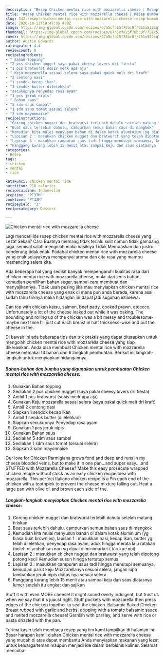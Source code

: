 ```yaml
---
description: "Resep Chicken mentai rice with mozzarella cheese | Resep Bumbu Chicken mentai rice with mozzarella cheese Yang Lezat Sekali"
title: "Resep Chicken mentai rice with mozzarella cheese | Resep Bumbu Chicken mentai rice with mozzarella cheese Yang Lezat Sekali"
slug: 542-resep-chicken-mentai-rice-with-mozzarella-cheese-resep-bumbu-chicken-mentai-rice-with-mozzarella-cheese-yang-lezat-sekali
date: 2020-10-12T18:49:06.498Z
image: https://img-global.cpcdn.com/recipes/67a5cfa25f76bc8f/751x532cq70/chicken-mentai-rice-with-mozzarella-cheese-foto-resep-utama.jpg
thumbnail: https://img-global.cpcdn.com/recipes/67a5cfa25f76bc8f/751x532cq70/chicken-mentai-rice-with-mozzarella-cheese-foto-resep-utama.jpg
cover: https://img-global.cpcdn.com/recipes/67a5cfa25f76bc8f/751x532cq70/chicken-mentai-rice-with-mozzarella-cheese-foto-resep-utama.jpg
author: Austin Edwards
ratingvalue: 4.4
reviewcount: 8
recipeingredient:
- " Bahan topping"
- "2 pcs chicken nugget saya pakai cheesy lovers dri fiesta"
- "1 pcs bratwurst sosis merk apa aja"
- " Keju mozzarella sesuai selera saya pakai quick melt dri kraft"
- "2 centong nasi"
- "1 sendok kecap ikan"
- "1 sendok butter dilelehkan"
- "secukupnya Penyedap rasa ayam"
- "1 pcs jeruk nipis"
- " Bahan saus"
- "5 sdm saus sambal"
- "1 sdm saus tomat sesuai selera"
- "3 sdm mayonnaise"
recipeinstructions:
- "Goreng chicken nugget dan bratwurst terlebih dahulu setelah matang tiriskan"
- "Buat saus terlebih dahulu, campurkan semua bahan saus di mangkok"
- "Kemudian kita mulai menyusun bahan di dalam kotak aluminium (yg biasa buat brownies), lapisan 1 : masukkan nasi, kecap ikan, butter yg telah dilelehkan, penyedap rasa ayam, aduk hingga merata lalu ratakan (boleh ditambahkan nori yg dijual di minimarket ( tao kae noi)"
- "Lapisan 2 : masukkan chicken nugget dan bratwurst yang telah dipotong potong kecil Kemudian susun hingga tertutup semua"
- "Lapisan 3 : masukkan campuran saus tadi hingga menutupi semuanya, kemudian parut keju Mozzarellanya sesuai selera, jangan lupa tambahkan jeruk nipis diatas nya sesuai selera"
- "Panggang kurang lebih 15 menit atau sampai keju dan saus diatasnya lumer setelah itu angkat dan sajikan"
categories:
- Resep
tags:
- chicken
- mentai
- rice

katakunci: chicken mentai rice 
nutrition: 218 calories
recipecuisine: Indonesian
preptime: "PT37M"
cooktime: "PT32M"
recipeyield: "3"
recipecategory: Dessert

---
```



![Chicken mentai rice with mozzarella cheese](https://img-global.cpcdn.com/recipes/67a5cfa25f76bc8f/751x532cq70/chicken-mentai-rice-with-mozzarella-cheese-foto-resep-utama.jpg)

Lagi mencari ide resep chicken mentai rice with mozzarella cheese yang Lezat Sekali? Cara Buatnya memang tidak terlalu sulit namun tidak gampang juga. semisal salah mengolah maka hasilnya Tidak Memuaskan dan justru cenderung tidak enak. Padahal chicken mentai rice with mozzarella cheese yang enak selayaknya mempunyai aroma dan cita rasa yang mampu memancing selera kita.

Ada beberapa hal yang sedikit banyak mempengaruhi kualitas rasa dari chicken mentai rice with mozzarella cheese, mulai dari jenis bahan, kemudian pemilihan bahan segar, sampai cara membuat dan menyajikannya. Tidak usah pusing jika mau menyiapkan chicken mentai rice with mozzarella cheese yang enak di mana pun anda berada, karena asal sudah tahu triknya maka hidangan ini dapat jadi suguhan istimewa.

Can top with chicken katsu, salmon, beef patty, cooked prawn, etccccc. Unfortunately a lot of the cheese leaked out while it was baking. The pounding and rolling up of the chicken was a bit messy and troublesome- maybe next time I&#39;ll just cut each breast in half thickness-wise and put the cheese in the.


Di bawah ini ada beberapa tips dan trik praktis yang dapat diterapkan untuk mengolah chicken mentai rice with mozzarella cheese yang siap dikreasikan. Anda bisa membuat Chicken mentai rice with mozzarella cheese memakai 13 bahan dan 6 langkah pembuatan. Berikut ini langkah-langkah untuk menyiapkan hidangannya.

<!--inarticleads1-->

##### Bahan-bahan dan bumbu yang digunakan untuk pembuatan Chicken mentai rice with mozzarella cheese:

1. Gunakan  Bahan topping
1. Sediakan 2 pcs chicken nugget (saya pakai cheesy lovers dri fiesta)
1. Ambil 1 pcs bratwurst (sosis merk apa aja)
1. Gunakan  Keju mozzarella sesuai selera (saya pakai quick melt dri kraft)
1. Ambil 2 centong nasi
1. Siapkan 1 sendok kecap ikan
1. Ambil 1 sendok butter (dilelehkan)
1. Siapkan secukupnya Penyedap rasa ayam
1. Gunakan 1 pcs jeruk nipis
1. Gunakan  Bahan saus
1. Sediakan 5 sdm saus sambal
1. Sediakan 1 sdm saus tomat (sesuai selera)
1. Siapkan 3 sdm mayonnaise


Our love for Chicken Parmigiana grows fond and deep and runs in my cheese blooded veins, but to make it in one pan…and super easy….and STUFFED with Mozzarella Cheese? Make this easy prosecute wrapped chicken recipe without stock as an easy chicken recipe idea with mozzarella. This perfect Italiano chicken recipe is a Pin each end of the chicken with a toothpick to prevent the cheese mixture falling out. Heat a large pan with olive oil and brown each side of the. 

<!--inarticleads2-->

##### Langkah-langkah menyiapkan Chicken mentai rice with mozzarella cheese:

1. Goreng chicken nugget dan bratwurst terlebih dahulu setelah matang tiriskan
1. Buat saus terlebih dahulu, campurkan semua bahan saus di mangkok
1. Kemudian kita mulai menyusun bahan di dalam kotak aluminium (yg biasa buat brownies), lapisan 1 : masukkan nasi, kecap ikan, butter yg telah dilelehkan, penyedap rasa ayam, aduk hingga merata lalu ratakan (boleh ditambahkan nori yg dijual di minimarket ( tao kae noi)
1. Lapisan 2 : masukkan chicken nugget dan bratwurst yang telah dipotong potong kecil Kemudian susun hingga tertutup semua
1. Lapisan 3 : masukkan campuran saus tadi hingga menutupi semuanya, kemudian parut keju Mozzarellanya sesuai selera, jangan lupa tambahkan jeruk nipis diatas nya sesuai selera
1. Panggang kurang lebih 15 menit atau sampai keju dan saus diatasnya lumer setelah itu angkat dan sajikan


Stuff it with even MORE cheese! It might sound overly indulgent, but trust us when we say that it&#39;s juuust right. Stuff pockets with mozzarella then press edges of the chicken together to seal the chicken. Balsamic Baked Chicken Breast rubbed with garlic and herbs, dripping with a tomato balsamic sauce and melted mozzarella cheese! Garnish with parsley, and serve with rice or pasta drizzled with the pan. 

Terima kasih telah membaca resep yang tim kami tampilkan di halaman ini. Besar harapan kami, olahan Chicken mentai rice with mozzarella cheese yang mudah di atas dapat membantu Anda menyiapkan makanan yang lezat untuk keluarga/teman maupun menjadi ide dalam berbisnis kuliner. Selamat mencoba!
